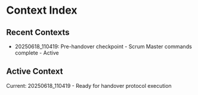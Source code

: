 # Context Index

## Recent Contexts

- 20250618_110419: Pre-handover checkpoint - Scrum Master commands complete - Active

## Active Context

Current: 20250618_110419 - Ready for handover protocol execution